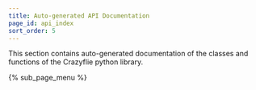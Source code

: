 ```yaml
---
title: Auto-generated API Documentation
page_id: api_index
sort_order: 5
---
```


This section contains auto-generated documentation of the classes and functions of the Crazyflie python library.

{% sub_page_menu %}
